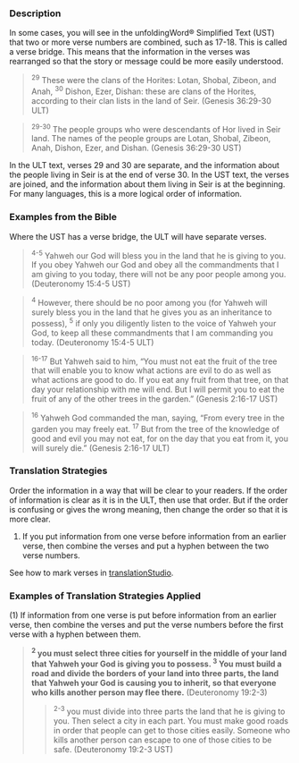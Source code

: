 

### Description

In some cases, you will see in the unfoldingWord® Simplified Text (UST) that two or more verse numbers are combined, such as 17-18. This is called a verse bridge. This means that the information in the verses was rearranged so that the story or message could be more easily understood.

> <sup> 29</sup> These were the clans of the Horites: Lotan, Shobal, Zibeon, and Anah, <sup> 30</sup> Dishon, Ezer, Dishan: these are clans of the Horites, according to their clan lists in the land of Seir.  (Genesis 36:29-30 ULT)

> <sup> 29-30</sup> The people groups who were descendants of Hor lived in Seir land. The names of the people groups are Lotan, Shobal, Zibeon, Anah, Dishon, Ezer, and Dishan.  (Genesis 36:29-30 UST) 

In the ULT text, verses 29 and 30 are separate, and the information about the people living in Seir is at the end of verse 30. In the UST text, the verses are joined, and the information about them living in Seir is at the beginning. For many languages, this is a more logical order of information.

### Examples from the Bible

Where the UST has a verse bridge, the ULT will have separate verses.


> <sup> 4-5</sup> Yahweh our God will bless you in the land that he is giving to you. If you obey Yahweh our God and obey all the commandments that I am giving to you today, there will not be any poor people among you. (Deuteronomy 15:4-5 UST)

> <sup> 4</sup> However, there should be no poor among you (for Yahweh will surely bless you in the land that he gives you as an inheritance to possess), <sup> 5</sup> if only you diligently listen to the voice of Yahweh your God, to keep all these commandments that I am commanding you today.  (Deuteronomy 15:4-5 ULT)
 

> <sup> 16-17</sup> But Yahweh said to him, “You must not eat the fruit of the tree that will enable you to know what actions are evil to do as well as what actions are good to do. If you eat any fruit from that tree, on that day your relationship with me will end. But I will permit you to eat the fruit of any of the other trees in the garden.” (Genesis 2:16-17 UST)

> <sup> 16</sup> Yahweh God commanded the man, saying, “From every tree in the garden you may freely eat. <sup> 17</sup> But from the tree of the knowledge of good and evil you may not eat, for on the day that you eat from it, you will surely die.” (Genesis 2:16-17 ULT)

### Translation Strategies

Order the information in a way that will be clear to your readers. If the order of information is clear as it is in the ULT, then use that order. But if the order is confusing or gives the wrong meaning, then change the order so that it is more clear.

1. If you put information from one verse before information from an earlier verse, then combine the verses and put a hyphen between the two verse numbers.


See how to mark verses in [translationStudio](http://help.door43.org/en/knowledgebase/13-translationstudio-android/docs/24-marking-verses-in-translationstudio).

### Examples of Translation Strategies Applied

(1) If information from one verse is put before information from an earlier verse, then combine the verses and put the verse numbers before the first verse with a hyphen between them.

> **<sup> 2</sup> you must select three cities for yourself in the middle of your land that Yahweh your God is giving you to possess. <sup> 3</sup> You must build a road and divide the borders of your land into three parts, the land that Yahweh your God is causing you to inherit, so that everyone who kills another person may flee there.** (Deuteronomy 19:2-3)
>> <sup> 2-3</sup> you must divide into three parts the land that he is giving to you. Then select a city in each part. You must make good roads in order that people can get to those cities easily. Someone who kills another person can escape to one of those cities to be safe. (Deuteronomy 19:2-3 UST)



